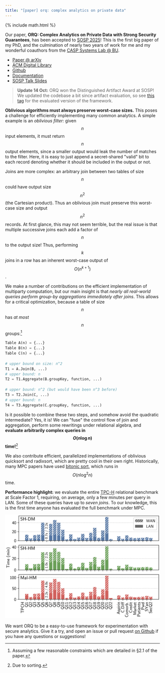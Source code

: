 ```yaml
---
title: "[paper] orq: complex analytics on private data"
---
```


{% include math.html %}

Our paper, **ORQ: Complex Analytics on Private Data with Strong Security Guarantees**, has been accepted to [SOSP 2025](https://sigops.org/s/conferences/sosp/2025/index.html)! This is the first big paper of my PhD, and the culmination of nearly two years of work for me and my wonderful coauthors from the [CASP Systems Lab @ BU](https://sites.bu.edu/casp/).

- [Paper @ arXiv](https://arxiv.org/abs/2509.10793)
- [ACM Digital Library](https://dl.acm.org/doi/10.1145/3731569.3764833)
- [Github](https://github.com/CASP-Systems-BU/orq)
- [Documentation](https://casp-systems-bu.github.io/orq/)
- [SOSP Talk Slides](/assets/files/orq-sosp-slides.pdf)

> **Update 14 Oct:** ORQ won the Distinguished Artifact Award at SOSP! We updated the codebase a bit since artifact evaluation, so see [this tag](https://github.com/CASP-Systems-BU/orq/releases/tag/sosp-artifact) for the evaluated version of the framework.

**Oblivious algorithms must always preserve worst-case sizes.** This poses a challenge for efficiently implementing many common analytics. A simple example is an _oblivious filter:_ given $$n$$ input elements, it must return $$n$$ output elements, since a smaller output would leak the number of matches to the filter. Here, it is easy to just append a secret-shared "valid" bit to each record denoting whether it should be included in the output or not.

Joins are more complex: an arbitrary join between two tables of size $$n$$ could have output size $$n^2$$ (the Cartesian product). Thus an oblivious join must preserve this worst-case size and output $$n^2$$ records. At first glance, this may not seem terrible, but the real issue is that multiple successive joins each add a factor of $$n$$ to the output size! Thus, performing $$k$$ joins in a row has an inherent worst-case output of $$O(n^{k+1})$$.

We make a number of contributions on the efficient implementation of multiparty computation, but our main insight is that _nearly all real-world queries perform group-by aggregations immediately after joins_. This allows for a critical optimization, because a table of size $$n$$ has _at most_ $$n$$ groups:[^1]

[^1]: Assuming a few reasonable constraints which are detailed in §2.1 of the paper.

```python
Table A(n) = {...}
Table B(n) = {...}
Table C(n) = {...}

# upper bound on size: n^2
T1 = A.Join(B, ...)
# upper bound: n
T2 = T1.Aggregate(B.groupKey, function, ...)

# upper bound: n^2 (but would have been n^3 before)
T3 = T2.Join(C, ...)
# upper bound: n
T4 = T3.Aggregate(C.groupKey, function, ...)
```

Is it possible to combine these two steps, and somehow avoid the quadratic intermediate? Yes, it is! We can "fuse" the control flow of join and aggregation, perform some rewritings under relational algebra, and **evaluate arbitrarily complex queries in $$O(n \log n)$$ time!**[^2]

[^2]: Due to sorting.

We also contribute efficient, parallelized implementations of oblivious quicksort and radixsort, which are pretty cool in their own right. Historically, many MPC papers have used [bitonic sort](https://en.wikipedia.org/wiki/Bitonic_sorter), which runs in $$O(n \log^2 n)$$ time.

**Performance highlight:** we evaluate the entire [TPC-H](https://www.tpc.org/tpch/default5.asp) relational benchmark at Scale Factor 1, requiring, on average, only a few minutes per query in LAN. Some of these queries have up to _seven joins_. To our knowledge, this is the first time anyone has evaluated the full benchmark under MPC.

![results for tpch queries](/assets/img/tpch.png)

We want ORQ to be a easy-to-use framework for experimentation with secure analytics. Give it a try, and open an issue or pull request [on Github](https://github.com/CASP-Systems-BU/orq) if you have any questions or suggestions!